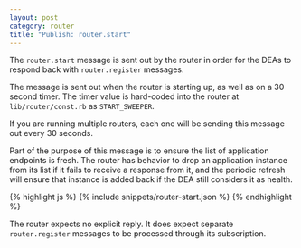 ```yaml
---
layout: post
category: router
title: "Publish: router.start"
---
```


The `router.start` message is sent out by the router in order for
the DEAs to respond back with `router.register` messages.

The message is sent out when the router is starting up, as well as on a 30
second timer.  The timer value is hard-coded into the router at
`lib/router/const.rb` as `START_SWEEPER`.

If you are running multiple routers, each one will be sending this message out
every 30 seconds.

Part of the purpose of this message is to ensure the list of application
endpoints is fresh.  The router has behavior to drop an application instance
from its list if it fails to receive a response from it, and the periodic
refresh will ensure that instance is added back if the DEA still considers it
as health.

<div class="js example">
{% highlight js %}
{% include snippets/router-start.json %}
{% endhighlight %}
</div>

The router expects no explicit reply.  It does expect separate `router.register`
messages to be processed through its subscription.
